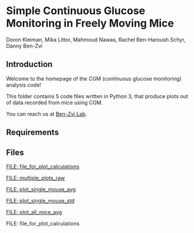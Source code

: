 # Simple Continuous Glucose Monitoring in Freely Moving Mice 

Doron Kleiman, Mika Littor, Mahmoud Nawas, Rachel Ben-Haroush Schyr, Danny Ben-Zvi 

## Introduction
Welcome to the homepage of the CGM (continuous glucose monitoring) analysis code!

This folder contains 5 code files written in Python 3, 
that produce plots out of data recorded from mice using CGM.

You can reach us at [Ben-Zvi Lab](https://www.benzvilab.com/).

## Requirements 

## Files
[FILE: file_for_plot_calculations](#file_for_plot_calculations)

[FILE: multiple_plots_raw](#multiple_plots_raw)

[FILE: plot_single_mouse_avg](#plot_single_mouse_avg)

[FILE: plot_single_mouse_std](#plot_single_mouse_std)

[FILE: plot_all_mice_avg](#plot_all_mice_avg)

<a name="file_for_plot_calculations"/>
FILE: file_for_plot_calculations



